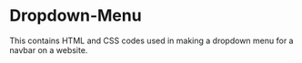 # Dropdown-Menu
This contains HTML and CSS codes used in making a dropdown menu for a navbar on a website.

